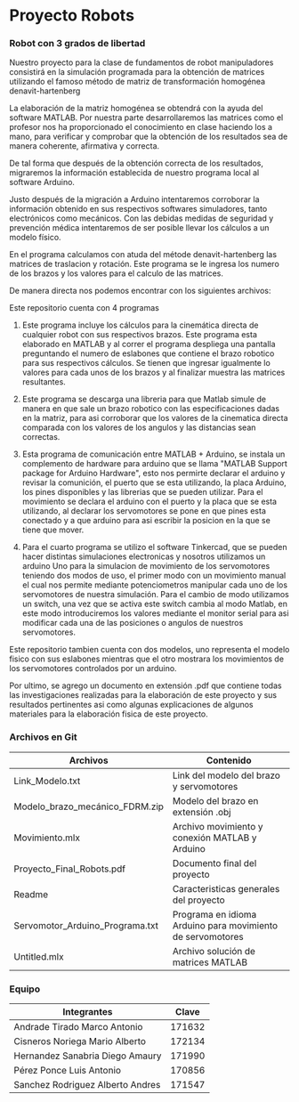 # Proyecto Robots


### Robot con 3 grados de libertad

Nuestro proyecto para la clase de fundamentos de robot manipuladores consistirá en la simulación 
programada para la obtención de matrices utilizando el famoso método de matriz de transformación 
homogénea denavit-hartenberg

La elaboración de la matriz homogénea se obtendrá con la ayuda del software MATLAB. Por nuestra 
parte desarrollaremos las matrices como el profesor nos ha proporcionado el conocimiento en clase 
haciendo los a mano, para verificar y comprobar que la obtención de los resultados sea de manera 
coherente, afirmativa y correcta.

De tal forma que después de la obtención correcta de los resultados, migraremos la información 
establecida de nuestro programa local al software Arduino. 

Justo después de la migración a Arduino intentaremos corroborar la información obtenido en sus 
respectivos softwares simuladores, tanto electrónicos como mecánicos. Con las debidas medidas de 
seguridad y prevención médica intentaremos de ser posible llevar los cálculos a un modelo físico.

En el programa calculamos con atuda del métode denavit-hartenberg las matrices de traslacion y 
rotación. Este programa se le ingresa los numero de los brazos y los valores para el calculo de las 
matrices.

De manera directa nos podemos encontrar con los siguientes archivos:

Este repositorio cuenta con 4 programas

1. Este programa incluye los cálculos para la cinemática directa de cualquier robot con sus respectivos brazos. Este programa esta elaborado en MATLAB y al correr el programa despliega una pantalla preguntando el numero de eslabones que contiene el brazo robotico para sus respectivos cálculos. Se tienen que ingresar igualmente lo valores para cada unos de los brazos y al finalizar muestra las matrices resultantes.

2. Este programa se descarga una libreria para que Matlab simule de manera en que sale un brazo robotico con las especificaciones dadas en la matriz, para asi corroborar que los valores de la cinematica directa comparada con los valores de los angulos y las distancias sean correctas.

3. Esta programa de comunicación entre MATLAB + Arduino, se instala un complemento de hardware para arduino que se llama "MATLAB Support package for Arduino Hardware", esto nos permirte declarar el arduino y revisar la comunición, el puerto que se esta utilizando, la placa Arduino, los pines disponibles y las librerias que se pueden utilizar. Para el movimiento se declara el arduino con el puerto y la placa que se esta utilizando, al declarar los servomotores se pone en que pines esta conectado y a que arduino para asi escribir la posicion en la que se tiene que mover.

4. Para el cuarto programa se utilizo el software Tinkercad, que se pueden hacer distintas simulaciones electronicas y nosotros utilizamos un arduino Uno para la simulacion de movimiento de los servomotores teniendo dos modos de uso, el primer modo con un movimiento manual el cual nos permite mediante potenciometros manipular cada uno de los servomotores de nuestra simulación. Para el cambio de modo utilizamos un switch, una vez que se activa este switch cambia al modo Matlab, en este modo introduciremos los valores mediante el monitor serial para asi modificar cada una de las posiciones o angulos de nuestros servomotores. 

Este repositorio tambien cuenta con dos modelos, uno representa el modelo fisico con sus eslabones mientras que el otro mostrara los movimientos de los servomotores controlados por un arduino.

Por ultimo, se agrego un documento en extensión .pdf que contiene todas las investigaciones realizadas para la elaboración de este proyecto y sus resultados pertinentes asi como algunas explicaciones de algunos materiales para la elaboración fisica de este proyecto.

### Archivos en Git

| Archivos | Contenido |
| --- | --- |
| Link_Modelo.txt | Link del modelo del brazo y servomotores |
| Modelo_brazo_mecánico_FDRM.zip | Modelo del brazo en extensión .obj |
| Movimiento.mlx | Archivo movimiento y conexión MATLAB y Arduino |
| Proyecto_Final_Robots.pdf | Documento final del proyecto |
| Readme | Caracteristicas generales del proyecto |
| Servomotor_Arduino_Programa.txt | Programa en idioma Arduino para movimiento de servomotores |
| Untitled.mlx | Archivo solución de matrices MATLAB |

### Equipo 

| Integrantes | Clave |
| --- | --- |
| Andrade Tirado Marco Antonio | 171632 |
| Cisneros Noriega Mario Alberto | 172134 |
| Hernandez Sanabria Diego Amaury | 171990 |
| Pérez Ponce Luis Antonio | 170856 |
| Sanchez Rodriguez Alberto Andres | 171547 |
